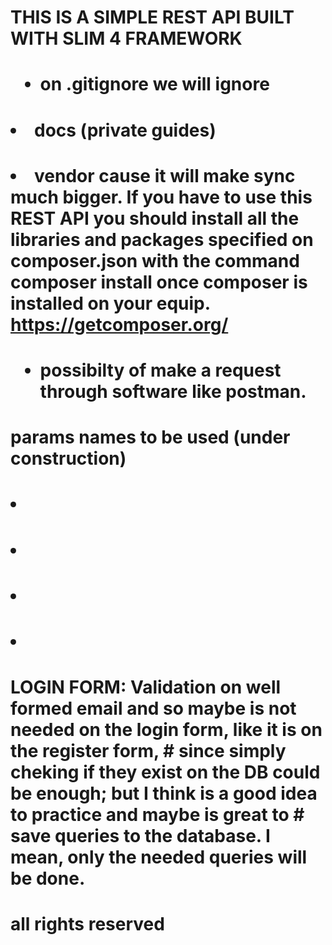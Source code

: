 # <h1> THIS IS A SIMPLE REST API BUILT WITH SLIM 4 FRAMEWORK </h1>

# <ul><li>on .gitignore we will ignore </li> </ul>
#   <ul>
#       <li>docs (private guides) </li>

#       <li>vendor cause it will make sync much bigger. If you have to use this REST API you should    install all the libraries and packages specified on composer.json with the command composer install once composer is installed on your equip. https://getcomposer.org/ </li>

#   </ul>

# <ul><li> possibilty of make a request through software like postman.</li></ul>

#    params names to be used (under construction)

#           <ul>
#              <li></li>
#              <li></li>
#              <li></li>
#              <li></li>
#           </ul>
#   LOGIN FORM: Validation on well formed email and so maybe is not needed on the login form, like it is on the register form, #   since simply cheking if they exist on the DB could be enough; but I think is a good idea to practice and maybe is great to #   save queries to the database. I mean, only the needed queries will be done.
# all rights reserved